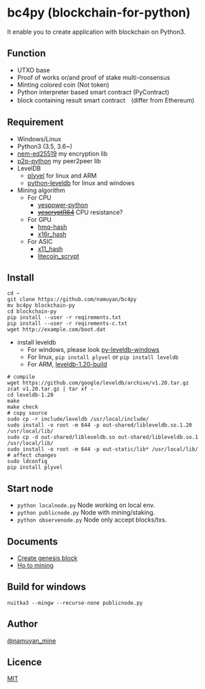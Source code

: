 bc4py (blockchain-for-python)
=============================
It enable you to create application with blockchain on Python3.

Function
----
* UTXO base
* Proof of works or/and proof of stake multi-consensus
* Minting colored coin (Not token)
* Python interpreter based smart contract (PyContract)
* block containing result smart contract　(differ from Ethereum)

Requirement
----
* Windows/Linux
* Python3 (3.5, 3.6~)
* [nem-ed25519](https://github.com/namuyan/nem-ed25519) my encryption lib
* [p2p-python](https://github.com/namuyan/p2p-python) my peer2peer lib
* LevelDB
    * [plyvel](https://github.com/wbolster/plyvel) for linux and ARM
    * [python-leveldb](https://github.com/happynear/py-leveldb-windows) for linux and windows
* Mining algorithm
    * For CPU
        * [yespower-python](https://github.com/namuyan/yespower-python)
        * [~~yescryptR64~~](https://github.com/namuyan/yescryptR64-python) CPU resistance?
    * For GPU
        * [hmq-hash](https://github.com/namuyan/hmq-hash)
        * [x16r_hash](https://github.com/namuyan/x16r_hash)
    * For ASIC
        * [x11_hash](https://pypi.org/project/x11_hash/)
        * [litecoin_scrypt](https://pypi.org/project/litecoin_scrypt/)

Install
----
```commandline
cd ~
git clone https://github.com/namuyan/bc4py
mv bc4py blockchain-py
cd blockchain-py
pip install --user -r reqirements.txt
pip install --user -r reqirements-c.txt
wget http://example.com/boot.dat
```

* install leveldb
    * For windows, please look [py-leveldb-windows](https://github.com/happynear/py-leveldb-windows)
    * For linux, `pip install plyvel` or `pip install leveldb`
    * For ARM, [leveldb-1.20-build](https://tangerina.jp/blog/leveldb-1.20-build/)

```text
# compile
wget https://github.com/google/leveldb/archive/v1.20.tar.gz
zcat v1.20.tar.gz | tar xf -
cd leveldb-1.20
make
make check
# copy source
sudo cp -r include/leveldb /usr/local/include/
sudo install -o root -m 644 -p out-shared/libleveldb.so.1.20 /usr/local/lib/
sudo cp -d out-shared/libleveldb.so out-shared/libleveldb.so.1 /usr/local/lib/
sudo install -o root -m 644 -p out-static/lib* /usr/local/lib/
# affect changes
sudo ldconfig
pip install plyvel
```

Start node
----
* `python localnode.py` Node working on local env.
* `python publicnode.py` Node with mining/staking.
* `python observenode.py` Node only accept blocks/txs.

Documents
----
* [Create genesis block](doc/GenesisBlock.md)
* [Ho to mining](doc/Mining.md)


Build for windows
----
`nuitka3 --mingw --recurse-none publicnode.py`

Author
----
[@namuyan_mine](http://twitter.com/namuyan_mine/)

Licence
----
[MIT](https://opensource.org/licenses/MIT)
